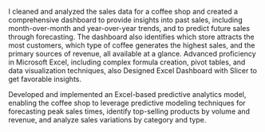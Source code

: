 I cleaned and analyzed the sales data for a coffee shop and created a comprehensive dashboard to provide insights into past sales, including month-over-month and year-over-year trends, and to predict future sales through forecasting. The dashboard also identifies which store attracts the most customers, which type of coffee generates the highest sales, and the primary sources of revenue, all available at a glance.
Advanced proficiency in Microsoft Excel, including complex formula creation, pivot tables, and data visualization 
techniques, also Designed Excel Dashboard with Slicer to get favorable insights.

Developed and implemented an Excel-based predictive analytics model, enabling the coffee shop to leverage 
predictive modeling techniques for forecasting peak sales times, identify top-selling products by volume and 
revenue, and analyze sales variations by category and type.
